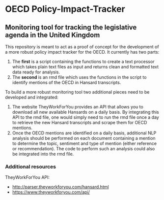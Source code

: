 # OECD Policy-Impact-Tracker
## Monitoring tool for tracking the legislative agenda in the United Kingdom
This repository is meant to act as a proof of concept for the development of a more robust policy impact tracker for the OECD. It currently has two parts:
1. The **first** is a script containing the functions to create a text processor which takes plain text files as input and returns clean and formatted text data ready for analysis.
2. The **second** is an rmd file which uses the functions in the script to identify mentions of the OECD in Hansard transcripts.

To build a more robust monitoring tool two additional pieces need to be developed and integrated:
1. The website TheyWorkForYou provides an API that allows you to download all new available Hansards on a daily basis. By integrating this API to the rmd file, one would simply need to run the rmd file once a day to retrieve the new Hansard transcripts and scrape them for OECD mentions.
2. Once the OECD mentions are identified on a daily basis, additional NLP analysis should be performed on each document containing a mention to determine the topic, sentiment and type of mention (either reference or recommendation). The code to perform such an analysis could also be integrated into the rmd file.

### Additional resources
TheyWorkForYou API: 
* http://parser.theyworkforyou.com/hansard.html 
* https://www.theyworkforyou.com/api/ 

